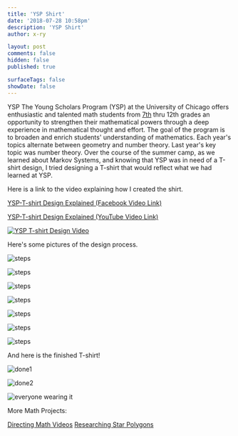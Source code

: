 ```yaml
---
title: 'YSP Shirt'
date: '2018-07-28 10:58pm'
description: 'YSP Shirt'
author: x-ry

layout: post
comments: false
hidden: false
published: true

surfaceTags: false
showDate: false
---
```


<span class="drop-cap">YSP</span> The Young Scholars Program (YSP) at the University of Chicago offers enthusiastic and talented math students from [7th](https://x-ry.github.io/YSPShirt-Etc/) thru 12th grades an opportunity to strengthen their mathematical powers through a deep experience in mathematical thought and effort. The goal of the program is to broaden and enrich students' understanding of mathematics. Each year's topics alternate between geometry and number theory. Last year's key topic was number theory. Over the course of the summer camp, as we learned about Markov Systems, and knowing that YSP was in need of a T-shirt design, I tried designing a T-shirt that would reflect what we had learned at YSP.


Here is a link to the video explaining how I created the shirt.

[YSP-T-shirt Design Explained (Facebook Video Link)](https://www.facebook.com/ryan.newkirk.161/videos/224956204891219/)

[YSP-T-shirt Design Explained (YouTube Video Link)](https://www.youtube.com/watch?v=_eI6N1gZ1BY)


[![YSP T-shirt Design Video](https://x-ry.github.io/assets/images/posts/YSPShirt/thumbnail.png)](https://www.facebook.com/ryan.newkirk.161/videos/224956204891219 "YSP T-shirt Design Video")

Here's some pictures of the design process.

![steps](https://x-ry.github.io/assets/images/posts/YSPShirt/step1.jpg)

![steps](https://x-ry.github.io/assets/images/posts/YSPShirt/step2.jpg)

![steps](https://x-ry.github.io/assets/images/posts/YSPShirt/step3.jpg)

![steps](https://x-ry.github.io/assets/images/posts/YSPShirt/step4.jpg)

![steps](https://x-ry.github.io/assets/images/posts/YSPShirt/step5.jpg)

![steps](https://x-ry.github.io/assets/images/posts/YSPShirt/step6.jpg)

![steps](https://x-ry.github.io/assets/images/posts/YSPShirt/step7.jpg)

And here is the finished T-shirt!

![done1](https://x-ry.github.io/assets/images/posts/YSPShirt/step8.jpg)

![done2](https://x-ry.github.io/assets/images/posts/YSPShirt/shoulder.jpg)

![everyone wearing it](https://x-ry.github.io/assets/images/posts/YSPShirt/team.jpg)


More Math Projects:

[Directing Math Videos](https://x-ry.github.io/FunTime/) [Researching Star Polygons](https://x-ry.github.io/QED)
